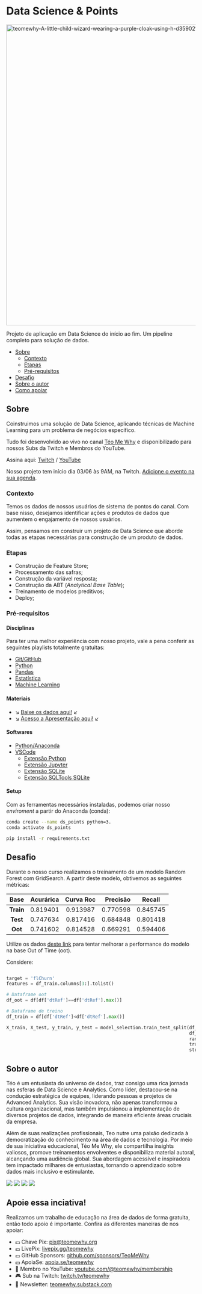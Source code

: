 # Data Science & Points

<img src="https://i.ibb.co/cc3d5Lq/teomewhy-A-little-child-wizard-wearing-a-purple-cloak-using-h-d359021c-4186-4e11-9693-a6e4f1b1b7c5-3.png" alt="teomewhy-A-little-child-wizard-wearing-a-purple-cloak-using-h-d359021c-4186-4e11-9693-a6e4f1b1b7c5-3" border="0" width=800>

Projeto de aplicação em Data Science do início ao fim. Um pipeline completo para solução de dados.

- [Sobre](#sobre)
  - [Contexto](#contexto)
  - [Etapas](#etapas)
  - [Pré-requisitos](#pré-requisitos)
- [Desafio](#desafio)
- [Sobre o autor](#sobre-o-autor)
- [Como apoiar](#apoie-essa-inciativa)

## Sobre
Coinstruimos uma solução de Data Science, aplicando técnicas de Machine Learning para um problema de negócios específico.

Tudo foi desenvolvido ao vivo no canal [Téo Me Why](https://teomewhy.org) e disponibilizado para nossos Subs da Twitch e Membros do YouTube.

Assina aqui: [Twitch](https://www.twitch.tv/collections/jg9itHOO1ReLcw) / [YouTube](https://www.youtube.com/playlist?list=PLvlkVRRKOYFQOkwDvfgCvKi9-I1jQXiy7)

Nosso projeto tem início dia 03/06 às 9AM, na Twitch. [Adicione o evento na sua agenda](https://calendar.google.com/calendar/event?action=TEMPLATE&tmeid=NWVrdGU3N3BrNTlzcjZoMXZ1N3RoanJtdjhfMjAyNDA2MDNUMTIwMDAwWiB0ZW9AdGVvbWV3aHkub3Jn&tmsrc=teo%40teomewhy.org&scp=ALL).

### Contexto
Temos os dados de nossos usuários de sistema de pontos do canal. Com base nisso, desejamos identificar ações e produtos de dados que aumentem o engajamento de nossos usuários.

Assim, pensamos em construir um projeto de Data Science que aborde todas as etapas necessárias para construção de um produto de dados.

### Etapas
- Construção de Feature Store;
- Processamento das safras;
- Construção da variável resposta;
- Construção da ABT (*Analytical Base Table*);
- Treinamento de modelos preditivos;
- Deploy;

### Pré-requisitos

#### Disciplinas

Para ter uma melhor experiência com nosso projeto, vale a pena conferir as seguintes playlists totalmente gratuitas:

- [Git/GitHub](https://www.youtube.com/playlist?list=PLvlkVRRKOYFQ3cfYPjLeQ0KvrQ8bG5H11)
- [Python](https://www.youtube.com/playlist?list=PLvlkVRRKOYFRXdquucikNbwYeFzzzYIGb)
- [Pandas](https://www.youtube.com/playlist?list=PLvlkVRRKOYFSl-XCxNQ1u3uOLvDnYxupG)
- [Estatística](https://www.youtube.com/playlist?list=PLvlkVRRKOYFSWIyhwq4Nu8sNd_GfOi1tj)
- [Machine Learning](https://www.youtube.com/playlist?list=PLvlkVRRKOYFTXcpttQSZmv1wDg7F3uH7o)

#### Materiais

- :arrow_lower_right: [Baixe os dados aqui!](https://drive.google.com/drive/folders/1JLzofrtaVQdo0PdUysNWjNsBdAaI21EJ?usp=sharing) :arrow_lower_left:
- :arrow_lower_right: [Acesso a Apresentação aqui!](https://docs.google.com/presentation/d/1zMTsaAeoMX9ico13PVd7_tOffE8kUH-IOA5kCjSYIx8/edit?usp=sharing) :arrow_lower_left:

#### Softwares
- [Python/Anaconda](anaconda.com/download)
- [VSCode](https://code.visualstudio.com/download)
  - [Extensão Python](https://marketplace.visualstudio.com/items?itemName=ms-python.python)
  - [Extensão Jupyter](https://marketplace.visualstudio.com/items?itemName=ms-toolsai.jupyter)
  - [Extensão SQLite](https://marketplace.visualstudio.com/items?itemName=alexcvzz.vscode-sqlite)
  - [Extensão SQLTools SQLite](https://marketplace.visualstudio.com/items?itemName=mtxr.sqltools-driver-sqlite)

#### Setup

Com as ferramentas necessários instaladas, podemos criar nosso *enviroment* a partir do Anaconda (conda):

```bash
conda create --name ds_points python=3.
conda activate ds_points

pip install -r requirements.txt
```

## Desafio

Durante o nosso curso realizamos o treinamento de um modelo Random Forest com GridSearch. A partir deste modelo, obtivemos as seguintes métricas:

| Base  | Acurárica | Curva Roc |	Precisão | Recall   |
| :---: | :---:     | :---:     | ---:     | :---:    |
| **Train** | 0.819401  | 0.913987  |	0.770598 | 0.845745 |
| **Test**  | 0.747634  | 0.817416  |	0.684848 | 0.801418 |
| **Oot**   | 0.741602  | 0.814528  |	0.669291 | 0.594406 |

Utilize os dados [deste link](https://docs.google.com/spreadsheets/d/1zcP7CKDcqEkhK2b_g27yGY226ZaX_kX4UxBsNQfM9RQ/edit?usp=sharing) para tentar melhorar a performance do modelo na base Out of Time (oot).

Considere:

```python

target = 'flChurn'
features = df_train.columns[3:].tolist()

# Dataframe oot
df_oot = df[df['dtRef']==df['dtRef'].max()]

# Dataframe de treino
df_train = df[df['dtRef']<df['dtRef'].max()]

X_train, X_test, y_train, y_test = model_selection.train_test_split(df_train[features],
                                                                    df_train[target],
                                                                    random_state=42,
                                                                    train_size=0.8,
                                                                    stratify=df_train[target])

```

## Sobre o autor

Téo é um entusiasta do universo de dados, traz consigo uma rica jornada nas esferas de Data Science e Analytics. Como líder, destacou-se na condução estratégica de equipes, liderando pessoas e projetos de Advanced Analytics. Sua visão inovadora, não apenas transformou a cultura organizacional, mas também impulsionou a implementação de diversos projetos de dados, integrando de maneira eficiente áreas cruciais da empresa.

Além de suas realizações profissionais, Teo nutre uma paixão dedicada à democratização do conhecimento na área de dados e tecnologia. Por meio de sua iniciativa educacional, Téo Me Why, ele compartilha insights valiosos, promove treinamentos envolventes e disponibiliza material autoral, alcançando uma audiência global. Sua abordagem acessível e inspiradora tem impactado milhares de entusiastas, tornando o aprendizado sobre dados mais inclusivo e estimulante.

<div> 
  <a href="https://instagram.com/teomewhy" target="_blank"><img src="https://img.shields.io/badge/-Instagram-%23E4405F?style=for-the-badge&logo=instagram&logoColor=white" target="_blank"></a>
  <a href="https://www.linkedin.com/in/teocalvo/" target="_blank"><img src="https://img.shields.io/badge/-LinkedIn-%230077B5?style=for-the-badge&logo=linkedin&logoColor=white" target="_blank"></a> 
  <a href="https://www.twitch.tv/teomewhy" target="_blank"><img src="https://img.shields.io/badge/Twitch-9146FF?style=for-the-badge&logo=twitch&logoColor=white" target="_blank"></a>
  <a href="https://www.youtube.com/channel/UC-Xa9J9-B4jBOoBNIHkMMKA" target="_blank"><img src="https://img.shields.io/badge/YouTube-FF0000?style=for-the-badge&logo=youtube&logoColor=white" target="_blank"></a>
</div>

## Apoie essa inciativa!

Realizamos um trabalho de educação na área de dados de forma gratuita, então todo apoio é importante. Confira as diferentes maneiras de nos apoiar:

- 💵 Chave Pix: pix@teomewhy.org
- 💶 LivePix: [livepix.gg/teomewhy](livepix.gg/teomewhy)
- 💷 GitHub Sponsors: [github.com/sponsors/TeoMeWhy](github.com/sponsors/TeoMeWhy)
- 💴 ApoiaSe: [apoia.se/teomewhy](apoia.se/teomewhy)
- 🎥 Membro no YouTube: [youtube.com/@teomewhy/membership](https://www.youtube.com/@teomewhy/membership)
- 🎮 Sub na Twitch: [twitch.tv/teomewhy](https://www.twitch.tv/teomewhy)
- 💌 Newsletter: [teomewhy.substack.com](https://teomewhy.substack.com/)
